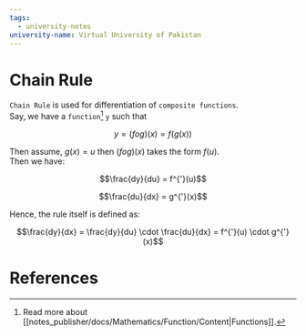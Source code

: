 ```yaml
---
tags:
  - university-notes
university-name: Virtual University of Pakistan
---
```


# Chain Rule
`Chain Rule` is used for differentiation of `composite functions`.  
Say, we have a `function`[^1] `y` such that  

$$y = (f o g)(x) = f\left(g(x)\right)$$

Then assume, $g(x) = u$ then $(fog)(x)$ takes the form $f(u)$.  
Then we have:  

$$\frac{dy}{du} = f^{'}(u)$$

$$\frac{du}{dx} = g^{'}(x)$$

Hence, the rule itself is defined as:  

$$\frac{dy}{dx} = \frac{dy}{du} \cdot \frac{du}{dx} = f^{'}(u) \cdot g^{'}(x)$$

# References

[^1]: Read more about [[notes_publisher/docs/Mathematics/Function/Content|Functions]].
